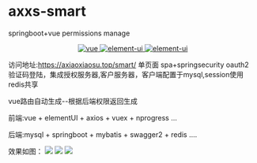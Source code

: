 # axxs-smart
springboot+vue  permissions manage

<p align="center">
  <a href="https://github.com/vuejs/vue">
    <img src="https://img.shields.io/badge/vue-2.6.10-brightgreen.svg" alt="vue">
  </a>
  <a href="https://github.com/ElemeFE/element">
    <img src="https://img.shields.io/badge/element--ui-2.7.0-brightgreen.svg" alt="element-ui">
  </a>
  <a href="https://www.aliyun.com/1111/2019/group-buying-share?ptCode=587367996FF3A7490E374F776F14E68F647C88CF896EF535&userCode=2rwvlg4w&share_source=copy_link">
    <img src="https://img.shields.io/badge/阿里云-活动-blue" alt="element-ui">
  </a>
</p>


访问地址:https://axiaoxiaosu.top/smart/
单页面 spa+springsecurity oauth2 验证码登陆，集成授权服务器,客户服务器，客户端配置于mysql,session使用redis共享

vue路由自动生成--根据后端权限返回生成

前端:vue + elementUI + axios + vuex + nprogress ...

后端:mysql + springboot + mybatis + swagger2 + redis ....

效果如图：
<img src="https://cdn.jsdelivr.net/gh/axiaoxiaosu/imgResource/snow/1.png" >
<img src="https://cdn.jsdelivr.net/gh/axiaoxiaosu/imgResource/snow/2.png" >
<img src="https://cdn.jsdelivr.net/gh/axiaoxiaosu/imgResource/snow/3.png" >
